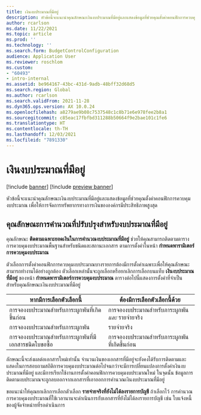 ```yaml
---
title: เงินงบประมาณที่มีอยู่
description: หัวข้อนี้จะแนะนำคุณลักษณะเงินงบประมาณที่มีอยู่และแสดงข้อมูลที่ช่วยคุณตั้งค่าคอนฟิกการควบคุมงบประมาณ เพื่อให้การจัดการทรัพยากรทางการเงินขององค์กรมีประสิทธิภาพสูงสุด
author: rcarlson
ms.date: 11/22/2021
ms.topic: article
ms.prod: ''
ms.technology: ''
ms.search.form: BudgetControlConfiguration
audience: Application User
ms.reviewer: roschlom
ms.custom:
- "60493"
- intro-internal
ms.assetid: be964167-43bc-431d-9adb-48bff32d68d5
ms.search.region: Global
ms.author: rcarlson
ms.search.validFrom: 2021-11-28
ms.dyn365.ops.version: AX 10.0.24
ms.openlocfilehash: a8279ae9b08c7537548c1c8b71e6e978fee2b8a1
ms.sourcegitcommit: c85eac17fbfbd311288b50664f9e2bae101c1fe6
ms.translationtype: HT
ms.contentlocale: th-TH
ms.lasthandoff: 12/03/2021
ms.locfileid: "7891330"
---
```

# <a name="budget-funds-available"></a>เงินงบประมาณที่มีอยู่

[!include [banner](../includes/banner.md)]
[!include [preview banner](../includes/preview-banner.md)]

หัวข้อนี้จะแนะนำคุณลักษณะเงินงบประมาณที่มีอยู่และแสดงข้อมูลที่ช่วยคุณตั้งค่าคอนฟิกการควบคุมงบประมาณ เพื่อให้การจัดการทรัพยากรทางการเงินขององค์กรมีประสิทธิภาพสูงสุด

## <a name="enhanced-calculation-feature-for-budget-funds-available"></a>คุณลักษณะการคำนวณที่ปรับปรุงสำหรับงบประมาณที่มีอยู่

คุณลักษณะ **ติดตามเฉพาะยอดเงินในการคำนวณงบประมาณที่มีอยู่** ช่วยให้คุณสามารถติดตามตารางการควบคุมงบประมาณพื้นฐานสำหรับชนิดและสถานะเอกสาร ตามการตั้งค่าในหน้า **กำหนดพารามิเตอร์การควบคุมงบประมาณ**

ตัวเลือกการตั้งค่าคอนฟิกการควบคุมงบประมาณบางรายการต้องมีการตั้งค่าเฉพาะเพื่อให้คุณลักษณะสามารถทำงานได้อย่างถูกต้อง ตัวเลือกเหล่านั้นจะถูกเลือกหรือยกเลิกการเลือกบนแท็บ **เงินงบประมาณที่มีอยู่** ของหน้า **กําหนดพารามิเตอร์การควบคุมงบประมาณ** ตารางต่อไปนี้แสดงการตั้งค่าที่จำเป็นสำหรับคุณลักษณะเงินงบประมาณที่มีอยู่

| หากมีการเลือกตัวเลือกนี้ | ต้องมีการเลือกตัวเลือกนี้ด้วย |
| ------------------------- | -------------------------------- |
| การจองงบประมาณสำหรับภาระผูกพันที่เกิดขึ้นก่อน | การจองงบประมาณสำหรับภาระผูกพัน *และ* รายจ่ายจริง |
| การจองงบประมาณสำหรับภาระผูกพัน | รายจ่ายจริง |
| การจองงบประมาณสำหรับภาระผูกพันที่มีเอกสารชนิดใบขอซื้อ | การจองงบประมาณสำหรับภาระผูกพันที่เกิดขึ้นก่อน |

ลักษณะนี้จะส่งผลต่อเอกสารใหม่เท่านั้น จำนวนเงินของเอกสารที่มีอยู่จะยังคงได้รับการติดตามและแสดงในการสอบถามสถิติการควบคุมงบประมาณต่อไปจนกว่าจะมีการเปลี่ยนแปลงการตั้งค่าเงินงบประมาณที่มีอยู่ และมีการเรียกใช้งานการตั้งค่าคอนฟิกการควบคุมงบประมาณใหม่ ในจุดนั้น ข้อมูลการติดตามงบประมาณจะถูกลบออกจากเอกสารที่เอาออกการคํานวณเงินงบประมาณที่มีอยู่

ขอแนะนำให้คุณยกเลิกการเลือกตัวเลือก **รายจ่ายจริงที่ยังไม่ได้ลงรายการบัญชี** ถ้าเลือกไว้ การคํานวณการควบคุมงบประมาณที่ใช้เวลานานจะดำเนินการกับเอกสารที่ยังไม่ได้ลงรายการบัญชี เช่น ใบแจ้งหนี้ของผู้จัดจำหน่ายที่รอดำเนินการ
